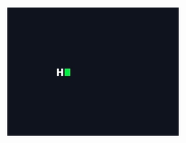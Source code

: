 ![HackerRankBanner](https://github.com/MustafaMH418/HackerRank/blob/main/ezgif.com-webp-to-jpg.jpg)

